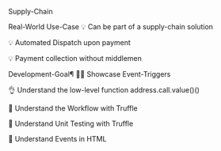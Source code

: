  Supply-Chain

Real-World Use-Case 
💡 Can be part of a supply-chain solution

💡 Automated Dispatch upon payment

💡 Payment collection without middlemen

Development-Goal¶
👍🏽 Showcase Event-Triggers

👌 Understand the low-level function address.call.value()()

📖 Understand the Workflow with Truffle

🧪 Understand Unit Testing with Truffle

🙌 Understand Events in HTML